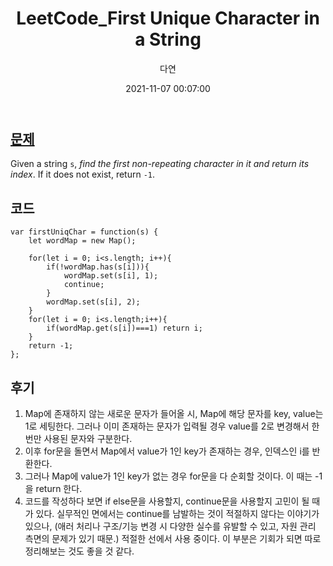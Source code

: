 ﻿---
title: LeetCode_First Unique Character in a String
author: 다연
date: 2021-11-07 00:07:00
categories: [Algorithm, LeetCode]
tags: [LeetCode, easy, String, Hash Table]
---
## [문제](https://leetcode.com/problems/first-unique-character-in-a-string/)

Given a string `s`, _find the first non-repeating character in it and return its index_. If it does not exist, return `-1`.
## 코드
```
var firstUniqChar = function(s) {
    let wordMap = new Map();
    
    for(let i = 0; i<s.length; i++){
        if(!wordMap.has(s[i])){
            wordMap.set(s[i], 1);
            continue;
        }
        wordMap.set(s[i], 2);
    }
    for(let i = 0; i<s.length;i++){
        if(wordMap.get(s[i])===1) return i;
    }
    return -1;
};
```
## 후기
1. Map에 존재하지 않는 새로운 문자가 들어올 시, Map에 해당 문자를 key, value는 1로 세팅한다. 그러나 이미 존재하는 문자가 입력될 경우 value를 2로 변경해서 한 번만 사용된 문자와 구분한다.
2. 이후 for문을 돌면서 Map에서 value가 1인 key가 존재하는 경우, 인덱스인 i를 반환한다.
3. 그러나 Map에 value가 1인 key가 없는 경우 for문을 다 순회할 것이다. 이 때는 -1을 return 한다.
4. 코드를 작성하다 보면 if else문을 사용할지, continue문을 사용할지 고민이 될 때가 있다. 실무적인 면에서는 continue를 남발하는 것이 적절하지 않다는 이야기가 있으나, (애러 처리나 구조/기능 변경 시 다양한 실수를 유발할 수 있고, 자원 관리 측면의 문제가 있기 때문.) 적절한 선에서 사용 중이다. 이 부분은 기회가 되면 따로 정리해보는 것도 좋을 것 같다.
